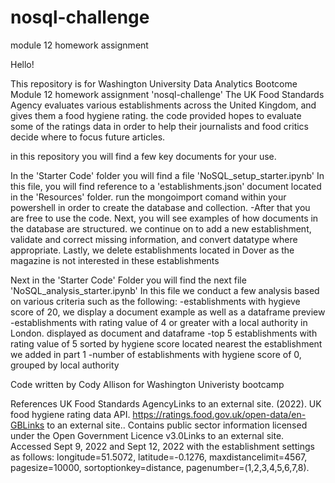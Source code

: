 # nosql-challenge
module 12 homework assignment

Hello!

This repository is for Washington University Data Analytics Bootcome Module 12 homework assignment 'nosql-challenge'
The UK Food Standards Agency evaluates various establishments across the United Kingdom, and gives them a food hygiene rating. the code provided hopes to evaluate some of the ratings data in order to help their journalists and food critics decide where to focus future articles.

in this repository you will find a few key documents for your use.

In the 'Starter Code' folder you will find a file 'NoSQL_setup_starter.ipynb'
In this file, you will find reference to a 'establishments.json' document located in the 'Resources' folder. run the mongoimport comand within your powershell in order to create the database and collection. 
-After that you are free to use the code. Next, you will see examples of how documents in the database are structured. we continue on to add a new establishment, validate and correct missing information, and convert datatype where appropriate. Lastly, we delete establishments located in Dover as the magazine is not interested in these establishments

Next in the 'Starter Code' Folder you will find the next file 'NoSQL_analysis_starter.ipynb'
In this file we conduct a few analysis based on various criteria such as the following:
-establishments with hygieve score of 20, we display a document example as well as a dataframe preview
-establishments with rating value of 4 or greater with a local authority in London. displayed as document and dataframe
-top 5 establishments with rating value of 5 sorted by hygiene score located nearest the establishment we added in part 1
-number of establishments with hygiene score of 0, grouped by local authority


Code written by Cody Allison for Washington Univeristy bootcamp

References
UK Food Standards AgencyLinks to an external site. (2022). UK food hygiene rating data API. https://ratings.food.gov.uk/open-data/en-GBLinks to an external site.. Contains public sector information licensed under the Open Government Licence v3.0Links to an external site.
Accessed Sept 9, 2022 and Sept 12, 2022 with the establishment settings as follows: longitude=51.5072, latitude=-0.1276, maxdistancelimit=4567, pagesize=10000, sortoptionkey=distance, pagenumber=(1,2,3,4,5,6,7,8).
